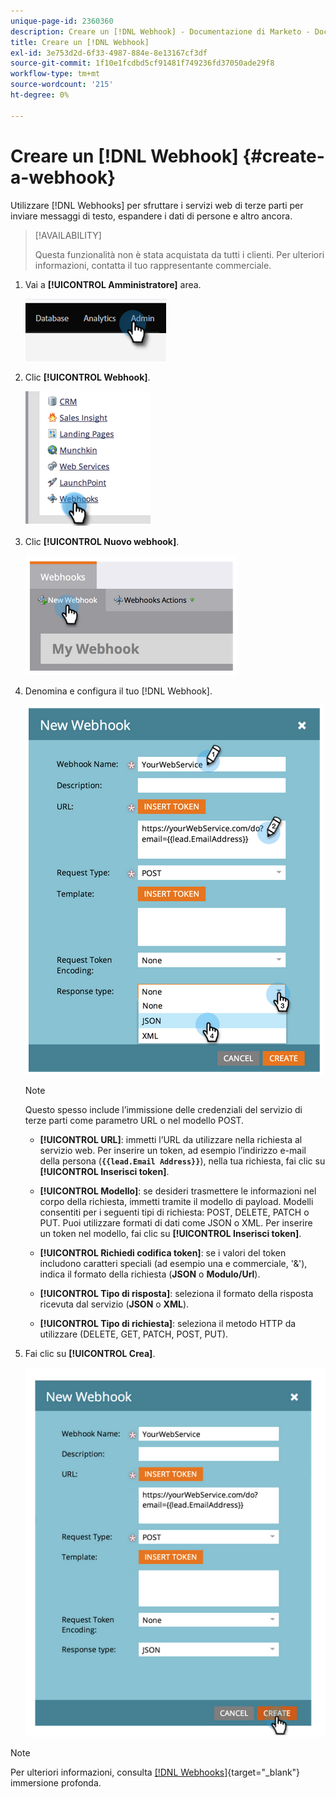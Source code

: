 ```yaml
---
unique-page-id: 2360360
description: Creare un [!DNL Webhook] - Documentazione di Marketo - Documentazione del prodotto
title: Creare un [!DNL Webhook]
exl-id: 3e753d2d-6f33-4987-884e-8e13167cf3df
source-git-commit: 1f10e1fcdbd5cf91481f749236fd37050ade29f8
workflow-type: tm+mt
source-wordcount: '215'
ht-degree: 0%

---
```


# Creare un [!DNL Webhook] {#create-a-webhook}

Utilizzare [!DNL Webhooks] per sfruttare i servizi web di terze parti per inviare messaggi di testo, espandere i dati di persone e altro ancora.

>[!AVAILABILITY]
>
>Questa funzionalità non è stata acquistata da tutti i clienti. Per ulteriori informazioni, contatta il tuo rappresentante commerciale.

1. Vai a **[!UICONTROL Amministratore]** area.

   ![](assets/create-a-webhook-1.png)

1. Clic **[!UICONTROL Webhook]**.

   ![](assets/create-a-webhook-2.png)

1. Clic **[!UICONTROL Nuovo webhook]**.

   ![](assets/create-a-webhook-3.png)

1. Denomina e configura il tuo [!DNL Webhook].

   ![](assets/create-a-webhook-4.png)

   >[!NOTE]
   >
   >Questo spesso include l’immissione delle credenziali del servizio di terze parti come parametro URL o nel modello POST.

   * **[!UICONTROL URL]**: immetti l’URL da utilizzare nella richiesta al servizio web. Per inserire un token, ad esempio l’indirizzo e-mail della persona (**`{{lead.Email Address}}`**), nella tua richiesta, fai clic su **[!UICONTROL Inserisci token]**.

   * **[!UICONTROL Modello]**: se desideri trasmettere le informazioni nel corpo della richiesta, immetti tramite il modello di payload. Modelli consentiti per i seguenti tipi di richiesta: POST, DELETE, PATCH o PUT. Puoi utilizzare formati di dati come JSON o XML. Per inserire un token nel modello, fai clic su **[!UICONTROL Inserisci token]**.

   * **[!UICONTROL Richiedi codifica token]**: se i valori del token includono caratteri speciali (ad esempio una e commerciale, &#39;&amp;&#39;), indica il formato della richiesta (**JSON** o **Modulo/Url**).

   * **[!UICONTROL Tipo di risposta]**: seleziona il formato della risposta ricevuta dal servizio (**JSON** o **XML**).

   * **[!UICONTROL Tipo di richiesta]**: seleziona il metodo HTTP da utilizzare (DELETE, GET, PATCH, POST, PUT).

1. Fai clic su **[!UICONTROL Crea]**.

   ![](assets/create-a-webhook-5.png)

>[!NOTE]
>
>Per ulteriori informazioni, consulta [[!DNL Webhooks]](https://developers.marketo.com/documentation/webhooks/){target="_blank"} immersione profonda.
